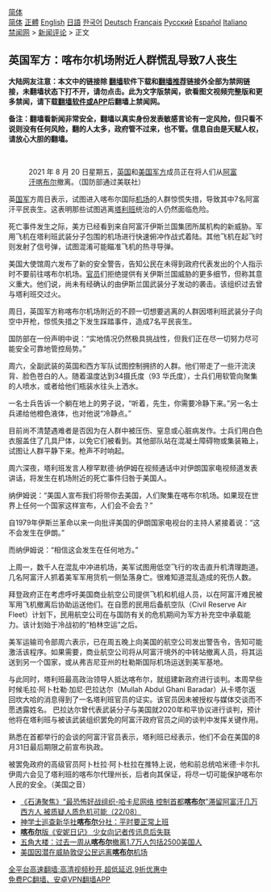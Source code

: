  <!-- 面包屑导航 --> <div class="breadcrumb"><!-- GTranslate: https://gtranslate.io/ -->  <div class="switcher notranslate">  <div class="selected">  <a href="#" onclick="return false;"> 简体</a>  </div>  <div class="option">  <a href="https://www.bannedbook.org" onclick="doGTranslate('zh-CN|zh-CN');jQuery('div.switcher div.selected a').html(jQuery(this).html());return false;" title="简体中文" class="nturl selected"> 简体</a>  <a href="https://www.bannedbook.org/zh-tw/" onclick="doGTranslate('zh-CN|zh-TW');jQuery('div.switcher div.selected a').html(jQuery(this).html());return false;" title="繁體中文" class="nturl"> 正體</a>  <a href="https://www.bannedbook.org/en/" onclick="doGTranslate('zh-CN|en');jQuery('div.switcher div.selected a').html(jQuery(this).html());return false;" title="English" class="nturl"> English</a>  <a href="https://www.bannedbook.org/ja/" onclick="doGTranslate('zh-CN|ja');jQuery('div.switcher div.selected a').html(jQuery(this).html());return false;" title="日本語" class="nturl"> 日語</a>  <a href="https://www.bannedbook.org/ko/" onclick="doGTranslate('zh-CN|ko');jQuery('div.switcher div.selected a').html(jQuery(this).html());return false;" title="한국어" class="nturl"> 한국어</a>  <a href="https://www.bannedbook.org/de/" onclick="doGTranslate('zh-CN|de');jQuery('div.switcher div.selected a').html(jQuery(this).html());return false;" title="Deutsch" class="nturl"> Deutsch</a>  <a href="https://www.bannedbook.org/fr/" onclick="doGTranslate('zh-CN|fr');jQuery('div.switcher div.selected a').html(jQuery(this).html());return false;" title="Français" class="nturl"> Français</a>  <a href="https://www.bannedbook.org/ru/" onclick="doGTranslate('zh-CN|ru');jQuery('div.switcher div.selected a').html(jQuery(this).html());return false;" title="Русский" class="nturl"> Русский</a>  <a href="https://www.bannedbook.org/es/" onclick="doGTranslate('zh-CN|es');jQuery('div.switcher div.selected a').html(jQuery(this).html());return false;" title="Español" class="nturl"> Español</a>  <a href="https://www.bannedbook.org/it/" onclick="doGTranslate('zh-CN|it');jQuery('div.switcher div.selected a').html(jQuery(this).html());return false;" title="Italiano" class="nturl"> Italiano</a>  </div>  </div>      <div class='breadcrumb-sub'><!-- Breadcrumb NavXT 6.3.0 --> <a href="https://www.bannedbook.org/" class="home">禁闻网</a> &gt; <a href="https://www.bannedbook.org/bnews/comments/" class="category">新闻评论</a> &gt; 正文</div></div><h2>英国军方：喀布尔机场附近人群慌乱导致7人丧生</h2> <p class="notice"><b>大陆网友注意：本文中的链接除 <a href="https://github.com/bannedbook/fanqiang" >翻墙</a>软件下载和<a href="https://github.com/killgcd/justmysocks/blob/master/README.md">翻墙推荐</a>链接外全部为禁网链接，未翻墙状态下打不开，请勿点击。此为文字版禁闻，欲看图文视频完整版和更多禁闻，请下载<a href="https://github.com/bannedbook/fanqiang">翻墙软件或APP</a>后翻墙上禁闻网。</p><p>备注：翻墙看新闻非常安全，翻墙以真实身份发表敏感言论有一定风险，但只看不说则没有任何风险，翻的人太多，政府管不过来，也不管。信息自由是天赋人权，请放心大胆的翻墙。</b></p>  <div class="entry"> <br /> <figure><a href="https://i2.wp.com/upload-images-bucket-v64rleca837do.s3.eu-west-1.amazonaws.com/wp-content/uploads/2021/08/22140434/Screen-Shot-2021-08-22-at-10.03.47.png?fit=1920%2C1039&#038;ssl=1" data-caption="2021 年 8 月 20 日星期五，英国和美国军方成员正在将人们从阿富汗喀布尔撤离。（国防部通过美联社）"></a><figcaption class="wp-caption-text">2021 年 8 月 20 日星期五，<a href="https://www.bannedbook.org/bnews/tag/%e8%8b%b1%e5%9b%bd/" class="st_tag internal_tag" rel="tag" title="标签 英国 下的日志">英国</a>和<a href="https://www.bannedbook.org/bnews/tag/%e7%be%8e%e5%9b%bd/" class="st_tag internal_tag" rel="tag" title="标签 美国 下的日志">美国</a><a href="https://www.bannedbook.org/bnews/tag/%E5%86%9B%E6%96%B9/" class="st_tag internal_tag" rel="tag" title="标签 军方 下的日志">军方</a>成员正在将人们从<a href="https://www.bannedbook.org/bnews/tag/%e9%98%bf%e5%af%8c%e6%b1%97/" class="st_tag internal_tag" rel="tag" title="标签 阿富汗 下的日志">阿富汗</a><a href="https://www.bannedbook.org/bnews/tag/%E5%96%80%E5%B8%83%E5%B0%94/" class="st_tag internal_tag" rel="tag" title="标签 喀布尔 下的日志">喀布尔</a>撤离。（国防部通过美联社）</figcaption></figure> <p>英<a href="https://www.bannedbook.org/bnews/tag/%E5%9B%BD%E5%86%9B/" class="st_tag internal_tag" rel="tag" title="标签 国军 下的日志">国军</a>方周日表示，试图进入喀布尔国际<a href="https://www.bannedbook.org/bnews/tag/%e6%9c%ba%e5%9c%ba/" class="st_tag internal_tag" rel="tag" title="标签 机场 下的日志">机场</a>的人群惊慌失措，导致其中7名阿富汗平民丧生。这表明那些试图逃离<a href="https://www.bannedbook.org/bnews/tag/%e5%a1%94%e5%88%a9%e7%8f%ad/" class="st_tag internal_tag" rel="tag" title="标签 塔利班 下的日志">塔利班</a>统治的人仍然面临危险。</p> <p>死亡事件发生之际，美方已经看到来自阿富汗伊斯兰国集团所属机构的新威胁。军用飞机在塔利班武装分子包围的机场进行快速俯冲作战式着陆。其他飞机在起飞时则发射了信号弹，试图混淆可能瞄准飞机的热寻导弹。</p> <p>美国大使馆周六发布了新的安全警告，告知公民在未得到政府代表发出的个人指示时不要前往喀布尔机场。<a href="https://www.bannedbook.org/bnews/tag/%E5%AE%98%E5%91%98/" class="st_tag internal_tag" rel="tag" title="标签 官员 下的日志">官员</a>们拒绝提供有关伊斯兰国威胁的更多细节，但称其意义重大。他们说，尚未有经确认的由伊斯兰国武装分子发动的袭击。该组织过去曾与塔利班交过火。</p> <p>周日，英国军方称喀布尔机场附近的不顾一切想要逃离的人群因塔利班武装分子向空中开枪，惊慌失措之下发生踩踏事件，造成7名平民丧生。</p> <p>国防部在一份声明中说：“实地情况仍然极具挑战性，但我们正在尽一切努力尽可能安全可靠地管控局势。”</p>  <p>周六，全副武装的英国和西方军队试图控制拥挤的人群。他们带走了一些汗流浃背、脸色苍白的人。随着温度达到34摄氏度（93 华氏度），士兵们用软管向聚集的人喷水，或者给他们瓶装水往头上洒水。</p> <p>一名士兵告诉一个躺在地上的男子说，“听着，先生，你需要冷静下来。”另一名士兵递给他橙色液体，也对他说“冷静点。”</p> <p>目前尚不清楚遇难者是否因为在人群中被压伤、窒息或心脏病发作。士兵们用白色衣服盖住了几具尸体，以免它们被看到。其他部队站在混凝土障碍物或集装箱上，试图让人群平静下来。枪声不时响起。</p> <p>周六深夜，塔利班发言人穆罕默德·纳伊姆在视频通话中对伊朗国家电视频道发表讲话，将发生在机场附近的死亡事件归咎于美国人。</p> <p>纳伊姆说：“美国人宣布我们将带你去美国，人们聚集在喀布尔机场。如果现在世界上任何一个国家这样宣布，人们会不会去？”</p>  <p>自1979年伊斯兰革命以来一向批评美国的伊朗国家电视台的主持人紧接着说：“这不会发生在伊朗。”</p> <p>而纳伊姆说：“相信这会发生在任何地方。”</p> <p>上周一，数千人在混乱中冲进机场，美军试图用低空飞行的攻击直升机清理跑道。几名阿富汗人抓着美军军用货机一侧坠落身亡。很难知道混乱造成的死伤人数。</p> <p>拜登政府正在考虑呼吁美国商业航空公司提供飞机和机组人员，以在阿富汗难民被军用飞机撤离后协助运送他们。在自愿的民用后备航空队（Civil Reserve Air Fleet）计划下，民用航空公司在与国防有关的危机期间为军方补充空中承载能力。该计划始于冷战初的“柏林空运”之后。</p> <p>美军运输司令部周六表示，已在周五晚上向美国的航空公司发出警告令，告知可能激活该程序。如果需要，商业航空公司将从阿富汗境外的中转站撤离人员，将其运送到另一个国家，或从弗吉尼亚州的杜勒斯国际机场运送到美军基地。</p>  <p>与此同时，塔利班最高政治领导人抵达喀布尔，就组建新政府进行谈判。本周早些时候毛拉·阿卜杜勒·加尼·巴拉达尔（Mullah Abdul Ghani Baradar）从卡塔尔返回坎大哈的消息得到了一名塔利班官员的证实。该官员因未被授权与媒体交谈而不愿透露姓名。 巴拉达尔曾代表武装分子与美国就2020年和平协议进行谈判，预计他将在塔利班与被该武装组织罢免的阿富汗政府官员之间的谈判中发挥关键作用。</p> <p>熟悉在首都举行的会谈的阿富汗官员表示，塔利班已经表示，他们不会在美国的8月31日最后期限之前宣布执政。</p> <p>被罢免政府的高级官员阿卜杜拉·阿卜杜拉在推特上说，他和前总统哈米德·卡尔扎伊周六会见了塔利班的喀布尔代理州长，后者向其保证，将尽一切可能保护喀布尔人民的安全。（美国之音）</p> <ul class='op-related-articles' title='相关阅读'> <li><a href='https://www.bannedbook.org/bnews/bannedvideo/20210822/1611270.html' target='_blank'>《石涛聚焦》“最恐怖好战组织-哈卡尼网络 控制首都<b>喀布尔</b>”滞留阿富汗几万西方人 被质疑人质危机可能（22/08）</a></li> <li><a href='https://www.bannedbook.org/bnews/baitai/20210822/1611228.html' target='_blank'>神学士巡查新华社<b>喀布尔</b>分社：平时要正常上班</a></li> <li><a href='https://www.bannedbook.org/bnews/baitai/20210822/1611219.html' target='_blank'><b>喀布尔</b>版《安妮日记》 少女向记者传讯息后失联</a></li> <li><a href='https://www.bannedbook.org/bnews/baitai/20210822/1611214.html' target='_blank'>五角大楼：过去一周从<b>喀布尔</b>撤离1.7万人包括2500美国人</a></li> <li><a href='https://www.bannedbook.org/bnews/baitai/20210822/1611209.html' target='_blank'>美国因潜在威胁敦促公民远离<b>喀布尔</b>机场</a></li> </ul> <p class="texttj"> <a href="https://github.com/bannedbook/fanqiang/wiki/V2ray%E6%9C%BA%E5%9C%BA" target="_blank">全平台高速翻墙:高清视频秒开,超低延迟,9折优惠中</a><br/> <a href="https://github.com/bannedbook/fanqiang/wiki/%E7%A6%81%E9%97%BB%E7%BD%91%E5%AE%89%E5%8D%93%E7%BF%BB%E5%A2%99%E6%96%B0%E9%97%BBAPP" target="_blank">免费PC翻墙、安卓VPN翻墙APP</a></p><p>&nbsp;</p> <a name='sharetosocial'></a>  <div style="margin-bottom:5px;padding-bottom:5px;clear:both"> <div id="archive-pix-1" class="banner-ads"> <!-- AuctionX Display platform tag START --> <div id="26318x728x90x621x_ADSLOT2" clicktrack="%%CLICK_URL_ESC%%"></div> <!-- AuctionX Display platform tag END --> </div> <div id="archive-pix-2" class="banner-ads"> <!-- AuctionX Display platform tag START --> <div id="26315x300x250x621x_ADSLOT2" clicktrack="%%CLICK_URL_ESC%%"></div> <!-- AuctionX Display platform tag END --> </div> </div>  <div id="archive-pix-1" class="banner-ads"> <!-- AuctionX Display platform tag START --> <div id="26318x728x90x621x_ADSLOT3" clicktrack="%%CLICK_URL_ESC%%"></div> <!-- AuctionX Display platform tag END --> </div> </div><!--END ENTRY--> 